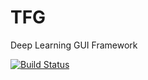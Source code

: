 # TFG
Deep Learning GUI Framework

[![Build Status](https://travis-ci.com/davafons/TFG.svg?token=fs4XBftACRVS4B1BAwY3&branch=master)](https://travis-ci.com/davafons/TFG)
